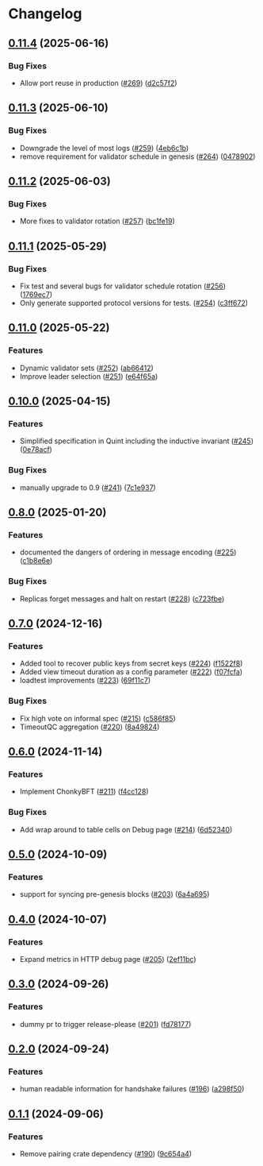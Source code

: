 # Changelog

## [0.11.4](https://github.com/matter-labs/era-consensus/compare/v0.11.3...v0.11.4) (2025-06-16)


### Bug Fixes

* Allow port reuse in production ([#269](https://github.com/matter-labs/era-consensus/issues/269)) ([d2c57f2](https://github.com/matter-labs/era-consensus/commit/d2c57f288a41a5f3e6e2348de5e94f44e39c11cb))

## [0.11.3](https://github.com/matter-labs/era-consensus/compare/v0.11.2...v0.11.3) (2025-06-10)


### Bug Fixes

* Downgrade the level of most logs ([#259](https://github.com/matter-labs/era-consensus/issues/259)) ([4eb6c1b](https://github.com/matter-labs/era-consensus/commit/4eb6c1b9a4ff8d0dcfa6d21afbee14e969623a16))
* remove requirement for validator schedule in genesis ([#264](https://github.com/matter-labs/era-consensus/issues/264)) ([0478902](https://github.com/matter-labs/era-consensus/commit/0478902be58802f9dd9e5b3803316f2540fc2819))

## [0.11.2](https://github.com/matter-labs/era-consensus/compare/v0.11.1...v0.11.2) (2025-06-03)


### Bug Fixes

* More fixes to validator rotation ([#257](https://github.com/matter-labs/era-consensus/issues/257)) ([bc1fe19](https://github.com/matter-labs/era-consensus/commit/bc1fe195c7472bc407319da9d72f080fc33e3d9e))

## [0.11.1](https://github.com/matter-labs/era-consensus/compare/v0.11.0...v0.11.1) (2025-05-29)


### Bug Fixes

* Fix test and several bugs for validator schedule rotation ([#256](https://github.com/matter-labs/era-consensus/issues/256)) ([1769ec7](https://github.com/matter-labs/era-consensus/commit/1769ec71c5171c68a95261b54129edd76e6885f3))
* Only generate supported protocol versions for tests. ([#254](https://github.com/matter-labs/era-consensus/issues/254)) ([c3ff672](https://github.com/matter-labs/era-consensus/commit/c3ff6729c8eec6adc2aefcf335b2bd8e1fb4c359))

## [0.11.0](https://github.com/matter-labs/era-consensus/compare/v0.10.0...v0.11.0) (2025-05-22)


### Features

* Dynamic validator sets ([#252](https://github.com/matter-labs/era-consensus/issues/252)) ([ab66412](https://github.com/matter-labs/era-consensus/commit/ab66412360b45292c3fa9821dcd3c2523d696a57))
* Improve leader selection ([#251](https://github.com/matter-labs/era-consensus/issues/251)) ([e64f65a](https://github.com/matter-labs/era-consensus/commit/e64f65a53184efda52fcb181b703e2a9878411bf))

## [0.10.0](https://github.com/matter-labs/era-consensus/compare/v0.9.0...v0.10.0) (2025-04-15)


### Features

* Simplified specification in Quint including the inductive invariant ([#245](https://github.com/matter-labs/era-consensus/issues/245)) ([0e78acf](https://github.com/matter-labs/era-consensus/commit/0e78acfb7054776f244ba2de9b26f2c6c41fad01))


### Bug Fixes

* manually upgrade to 0.9 ([#241](https://github.com/matter-labs/era-consensus/issues/241)) ([7c1e937](https://github.com/matter-labs/era-consensus/commit/7c1e937b1958726ba120c94973308d6ad0795ebe))

## [0.8.0](https://github.com/matter-labs/era-consensus/compare/v0.7.0...v0.8.0) (2025-01-20)


### Features

* documented the dangers of ordering in message encoding ([#225](https://github.com/matter-labs/era-consensus/issues/225)) ([c1b8e6e](https://github.com/matter-labs/era-consensus/commit/c1b8e6e021c5b958b047ac1478a337a6efe9e8cd))


### Bug Fixes

* Replicas forget messages and halt on restart ([#228](https://github.com/matter-labs/era-consensus/issues/228)) ([c723fbe](https://github.com/matter-labs/era-consensus/commit/c723fbe2453a52bab8fba9c202a404e5fc4fb532))

## [0.7.0](https://github.com/matter-labs/era-consensus/compare/v0.6.0...v0.7.0) (2024-12-16)


### Features

* Added tool to recover public keys from secret keys ([#224](https://github.com/matter-labs/era-consensus/issues/224)) ([f1522f8](https://github.com/matter-labs/era-consensus/commit/f1522f8b23ef1a5450e626d187accac6bc637eb1))
* Added view timeout duration as a config parameter ([#222](https://github.com/matter-labs/era-consensus/issues/222)) ([f07fcfa](https://github.com/matter-labs/era-consensus/commit/f07fcfa67e298d53ddeb801ce20c3ea2571e92da))
* loadtest improvements ([#223](https://github.com/matter-labs/era-consensus/issues/223)) ([69f11c7](https://github.com/matter-labs/era-consensus/commit/69f11c7396e4980c3db7999fb8dbb6bc7cff1fe5))


### Bug Fixes

* Fix high vote on informal spec ([#215](https://github.com/matter-labs/era-consensus/issues/215)) ([c586f85](https://github.com/matter-labs/era-consensus/commit/c586f850674517975e2c97b9e2a61f6eca25bdf9))
* TimeoutQC aggregation ([#220](https://github.com/matter-labs/era-consensus/issues/220)) ([8a49824](https://github.com/matter-labs/era-consensus/commit/8a498246b2c2d88d63e51049bb3acd20a8166479))

## [0.6.0](https://github.com/matter-labs/era-consensus/compare/v0.5.0...v0.6.0) (2024-11-14)


### Features

* Implement ChonkyBFT ([#211](https://github.com/matter-labs/era-consensus/issues/211)) ([f4cc128](https://github.com/matter-labs/era-consensus/commit/f4cc128114027188e34a355e20f084777041480d))


### Bug Fixes

* Add wrap around to table cells on Debug page ([#214](https://github.com/matter-labs/era-consensus/issues/214)) ([6d52340](https://github.com/matter-labs/era-consensus/commit/6d523401b73a431a24f565dadf0471611c0c220b))

## [0.5.0](https://github.com/matter-labs/era-consensus/compare/v0.4.0...v0.5.0) (2024-10-09)


### Features

* support for syncing pre-genesis blocks ([#203](https://github.com/matter-labs/era-consensus/issues/203)) ([6a4a695](https://github.com/matter-labs/era-consensus/commit/6a4a69511b5c0611603eb881e9e3f443e69949bc))

## [0.4.0](https://github.com/matter-labs/era-consensus/compare/v0.3.0...v0.4.0) (2024-10-07)


### Features

* Expand metrics in HTTP debug page ([#205](https://github.com/matter-labs/era-consensus/issues/205)) ([2ef11bc](https://github.com/matter-labs/era-consensus/commit/2ef11bc0bc0ef9b332c4a4c2715c523143e844bd))

## [0.3.0](https://github.com/matter-labs/era-consensus/compare/v0.2.0...v0.3.0) (2024-09-26)


### Features

* dummy pr to trigger release-please ([#201](https://github.com/matter-labs/era-consensus/issues/201)) ([fd78177](https://github.com/matter-labs/era-consensus/commit/fd781776efb8d68b6a4c16380f7ce154ad321141))

## [0.2.0](https://github.com/matter-labs/era-consensus/compare/v0.1.1...v0.2.0) (2024-09-24)


### Features

* human readable information for handshake failures ([#196](https://github.com/matter-labs/era-consensus/issues/196)) ([a298f50](https://github.com/matter-labs/era-consensus/commit/a298f504ac7f5c89e9dbc201721a89b1eeaa7663))

## [0.1.1](https://github.com/matter-labs/era-consensus/compare/v0.1.0...v0.1.1) (2024-09-06)


### Features

* Remove pairing crate dependency ([#190](https://github.com/matter-labs/era-consensus/issues/190)) ([9c654a4](https://github.com/matter-labs/era-consensus/commit/9c654a4333b7864fd704e941b5eafefec5e830cf))
